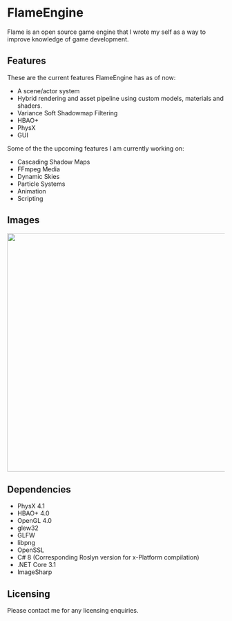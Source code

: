 # FlameEngine
Flame is an open source game engine that I wrote my self as a way to improve knowledge of game development.


## Features

These are the current features FlameEngine has as of now:

  - A scene/actor system
  - Hybrid rendering and asset pipeline using custom models, materials and shaders.
  - Variance Soft Shadowmap Filtering
  - HBAO+
  - PhysX
  - GUI

Some of the the upcoming features I am currently working on:

  - Cascading Shadow Maps
  - FFmpeg Media
  - Dynamic Skies
  - Particle Systems
  - Animation
  - Scripting

## Images

<img src="https://cdn.discordapp.com/attachments/717866375212826705/787178741834055684/test0.png" width="900" height="552">

## Dependencies

  - PhysX 4.1
  - HBAO+  4.0
  - OpenGL 4.0
  - glew32
  - GLFW
  - libpng
  - OpenSSL
  - C# 8 (Corresponding Roslyn version for x-Platform compilation)
  - .NET Core 3.1
  - ImageSharp

## Licensing

Please contact me for any licensing enquiries.
